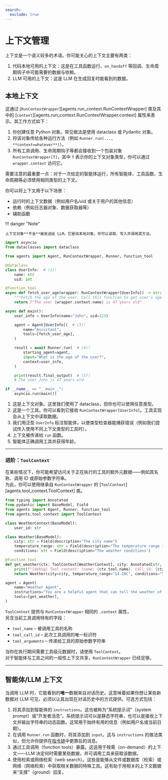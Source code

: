 ```yaml
---
search:
  exclude: true
---
```

# 上下文管理

上下文是一个语义较多的术语。你可能关心的上下文主要有两类：

1. 代码本地可用的上下文：这是在工具函数运行、`on_handoff` 等回调、生命周期钩子中可能需要的数据与依赖。
2. LLM 可用的上下文：这是 LLM 在生成回复时能看到的数据。

## 本地上下文

这通过 [`RunContextWrapper`][agents.run_context.RunContextWrapper] 类及其中的 [`context`][agents.run_context.RunContextWrapper.context] 属性来表示。其工作方式如下：

1. 你创建任意 Python 对象。常见做法是使用 dataclass 或 Pydantic 对象。
2. 将该对象传给各种运行方法（例如 `Runner.run(..., **context=whatever**)`）。
3. 所有工具调用、生命周期钩子等都会接收到一个包装对象 `RunContextWrapper[T]`，其中 `T` 表示你的上下文对象类型，你可以通过 `wrapper.context` 访问它。

需要注意的最重要一点：对于一次给定的智能体运行，所有智能体、工具函数、生命周期等必须使用相同类型的上下文。

你可以将上下文用于以下场景：

- 运行时的上下文数据（例如用户名/uid 或关于用户的其他信息）
- 依赖（例如日志器对象、数据获取器等）
- 辅助函数

!!! danger "Note"

    上下文对象**不会**被发送给 LLM。它是纯本地对象，你可以读取、写入并调用其方法。

```python
import asyncio
from dataclasses import dataclass

from agents import Agent, RunContextWrapper, Runner, function_tool

@dataclass
class UserInfo:  # (1)!
    name: str
    uid: int

@function_tool
async def fetch_user_age(wrapper: RunContextWrapper[UserInfo]) -> str:  # (2)!
    """Fetch the age of the user. Call this function to get user's age information."""
    return f"The user {wrapper.context.name} is 47 years old"

async def main():
    user_info = UserInfo(name="John", uid=123)

    agent = Agent[UserInfo](  # (3)!
        name="Assistant",
        tools=[fetch_user_age],
    )

    result = await Runner.run(  # (4)!
        starting_agent=agent,
        input="What is the age of the user?",
        context=user_info,
    )

    print(result.final_output)  # (5)!
    # The user John is 47 years old.

if __name__ == "__main__":
    asyncio.run(main())
```

1. 这是上下文对象。这里我们使用了 dataclass，但你也可以使用任意类型。
2. 这是一个工具。你可以看到它接收 `RunContextWrapper[UserInfo]`。工具实现会从上下文中读取数据。
3. 我们用泛型 `UserInfo` 标注智能体，以便类型检查器能捕获错误（例如我们尝试传入使用不同上下文类型的工具时）。
4. 上下文被传递给 `run` 函数。
5. 智能体正确调用工具并获得年龄。

---

### 进阶：`ToolContext`

在某些情况下，你可能希望访问关于正在执行的工具的额外元数据——例如其名称、调用 ID 或原始参数字符串。  
为此，你可以使用继承自 `RunContextWrapper` 的 [`ToolContext`][agents.tool_context.ToolContext] 类。

```python
from typing import Annotated
from pydantic import BaseModel, Field
from agents import Agent, Runner, function_tool
from agents.tool_context import ToolContext

class WeatherContext(BaseModel):
    user_id: str

class Weather(BaseModel):
    city: str = Field(description="The city name")
    temperature_range: str = Field(description="The temperature range in Celsius")
    conditions: str = Field(description="The weather conditions")

@function_tool
def get_weather(ctx: ToolContext[WeatherContext], city: Annotated[str, "The city to get the weather for"]) -> Weather:
    print(f"[debug] Tool context: (name: {ctx.tool_name}, call_id: {ctx.tool_call_id}, args: {ctx.tool_arguments})")
    return Weather(city=city, temperature_range="14-20C", conditions="Sunny with wind.")

agent = Agent(
    name="Weather Agent",
    instructions="You are a helpful agent that can tell the weather of a given city.",
    tools=[get_weather],
)
```

`ToolContext` 提供与 `RunContextWrapper` 相同的 `.context` 属性，  
另含当前工具调用特有的字段：

- `tool_name` – 被调用工具的名称  
- `tool_call_id` – 此次工具调用的唯一标识符  
- `tool_arguments` – 传递给工具的原始参数字符串  

当你在执行期间需要工具级元数据时，请使用 `ToolContext`。  
对于智能体与工具之间的一般性上下文共享，`RunContextWrapper` 已经足够。

---

## 智能体/LLM 上下文

当调用 LLM 时，它能看到的**唯一**数据来自对话历史。这意味着如果你想让某些新数据对 LLM 可见，必须以让其出现在对话历史中的方式提供。可选方式包括：

1. 将其添加到智能体的 `instructions`。这也被称为“系统提示词”（system prompt）或“开发者消息”。系统提示词可以是静态字符串，也可以是接收上下文并输出字符串的动态函数。这常用于始终有用的信息（例如用户名或当前日期）。
2. 在调用 `Runner.run` 函数时，将其添加到 `input`。这与 `instructions` 的做法类似，但允许你提供在[指令链](https://cdn.openai.com/spec/model-spec-2024-05-08.html#follow-the-chain-of-command)中更靠后的消息。
3. 通过工具调用（function tools）暴露。这适用于按需（on-demand）的上下文——LLM 决定何时需要某些数据，并可调用工具来获取该数据。
4. 使用检索或网络检索（web search）。这些是能够从文件或数据库（检索）或网络（网络检索）中获取相关数据的特殊工具。这有助于用相关的上下文数据来“支撑”（ground）回复。